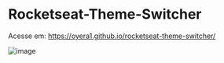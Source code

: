 # Rocketseat-Theme-Switcher
Acesse em: https://oyera1.github.io/rocketseat-theme-switcher/


![image](https://user-images.githubusercontent.com/105189272/179648678-da70b549-c7d6-40b4-bc5c-8fa4166387ac.png)
